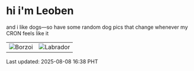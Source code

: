 # hi i'm Leoben

and i like dogs—so have some random dog pics that change whenever my CRON feels like it

|  |  |
|--------|----------|
| ![Borzoi](https://random-dog-vercel.vercel.app/api/random-borzoi?v=1754642299) | ![Labrador](https://random-dog-vercel.vercel.app/api/random-labrador?v=1754642299) |

Last updated: 2025-08-08 16:38 PHT
